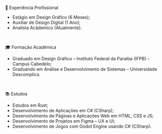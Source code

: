 💼 Experiência Profissional

- Estágio em Design Gráfico (6 Meses);
- Auxiliar de Design Digital (1 Ano);
- Analista Acâdemico (Atualmente).
<br>

🎓 Formação Acadêmica

- Graduado em Design Gráfico – Instituto Federal da Paraíba (IFPB) - Campus Cabedelo;
- Graduando em Análise e Desenvolvimento de Sistemas – Universidade Descomplica.
<br>

📚 Estudos

- Estudos em Rust;
- Desenvolvimento de Aplicações em C# (CSharp);
- Desenvolvimento de Páginas e Aplicações Web em HTML, CSS e JS;
- Desenvolvimento de Projetos em Figma – UX e UI;
- Desenvolvimento de Jogos com Godot Engine usando C# (CSharp).

<br>
